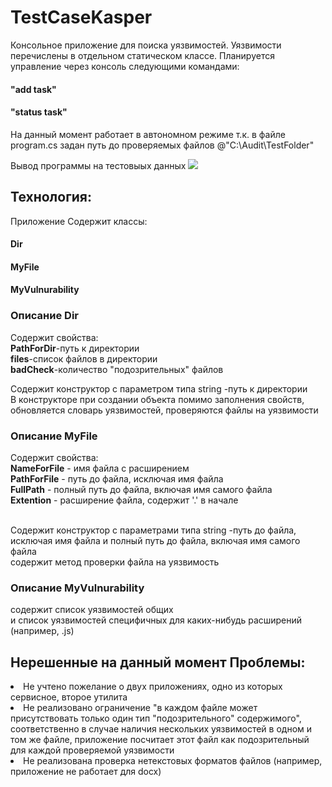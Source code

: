 # TestCaseKasper
Консольное приложение для поиска уязвимостей. Уязвимости перечислены в отдельном статическом классе.
Планируется управление через консоль следующими командами: 
#### "add task" 
#### "status task" 

На данный момент работает в автономном режиме т.к. в файле program.cs задан путь до проверяемых файлов @"C:\Audit\TestFolder"

Вывод программы на тестовыых данных
<img src="https://github.com/Makanasya/TestCaseKasper/Out.png">

## Технология:
Приложение Содержит классы:<br>
#### Dir <br>
#### MyFile <br>
#### MyVulnurability <br>

### Описание Dir
Cодержит свойства: <br>
<b>PathForDir</b>-путь к директории <br>
<b>files</b>-список файлов в директории <br>
<b>badCheck</b>-количество "подозрительных" файлов <br>

Содержит конструктор с параметром типа string -путь к директории <br>
В конструкторе при создании объекта помимо заполнения свойств, обновляется словарь уязвимостей, проверяются файлы на уязвимости <br>

### Описание MyFile
Cодержит свойства:  <br>
<b>NameForFile</b> - имя файла с расширением <br>
<b>PathForFile</b> - путь до файла, исключая имя файла <br>
<b>FullPath</b> -  полный путь до файла, включая имя самого файла <br>
<b>Extention</b> - расширение файла, содержит '.' в начале <br> <br>

Содержит конструктор с параметрами типа string -путь до файла, исключая имя файла и полный путь до файла, включая имя самого файла <br>
содержит метод проверки файла на уязвимость<br>

### Описание MyVulnurability
содержит список уязвимостей общих <br>
и список уязвимостей специфичных для каких-нибудь расширений (например, .js) <br>

## Нерешенные на данный момент Проблемы:
<li>Не учтено пожелание о двух приложениях, одно из которых сервисное, второе утилита <br></li>
<li>Не реализовано ограничение "в каждом файле может присутствовать только один тип "подозрительного" содержимого", <br></li>
соответственно в случае наличия нескольких уязвимостей в одном и том же файле, приложение посчитает этот файл как подозрительный для каждой проверяемой уязвимости<br>
<li>Не реализована проверка нетекстовых форматов файлов (например, приложение не работает для docx) <br></li>
